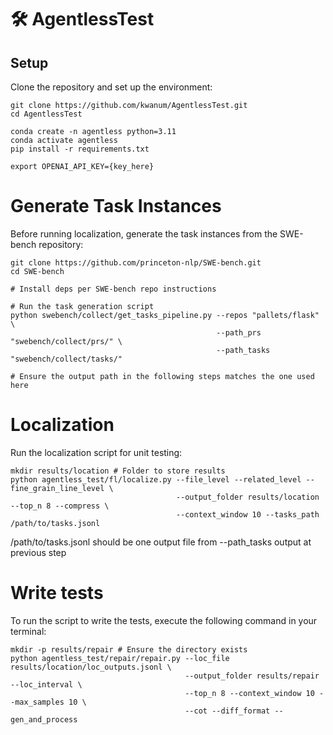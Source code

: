 # 🛠️ AgentlessTest

## Setup

Clone the repository and set up the environment:

```shell
git clone https://github.com/kwanum/AgentlessTest.git
cd AgentlessTest

conda create -n agentless python=3.11 
conda activate agentless
pip install -r requirements.txt

export OPENAI_API_KEY={key_here}
```

# Generate Task Instances

Before running localization, generate the task instances from the SWE-bench repository:

```shell
git clone https://github.com/princeton-nlp/SWE-bench.git
cd SWE-bench

# Install deps per SWE-bench repo instructions

# Run the task generation script
python swebench/collect/get_tasks_pipeline.py --repos "pallets/flask" \
                                              --path_prs "swebench/collect/prs/" \
                                              --path_tasks "swebench/collect/tasks/"

# Ensure the output path in the following steps matches the one used here
```

# Localization

Run the localization script for unit testing:

```shell
mkdir results/location # Folder to store results
python agentless_test/fl/localize.py --file_level --related_level --fine_grain_line_level \
                                     --output_folder results/location --top_n 8 --compress \
                                     --context_window 10 --tasks_path /path/to/tasks.jsonl

```


/path/to/tasks.jsonl should be one output file from --path_tasks output at previous step

# Write tests

To run the script to write the tests, execute the following command in your terminal:

```shell
mkdir -p results/repair # Ensure the directory exists
python agentless_test/repair/repair.py --loc_file results/location/loc_outputs.jsonl \
                                       --output_folder results/repair --loc_interval \
                                       --top_n 8 --context_window 10 --max_samples 10 \
                                       --cot --diff_format --gen_and_process
```
